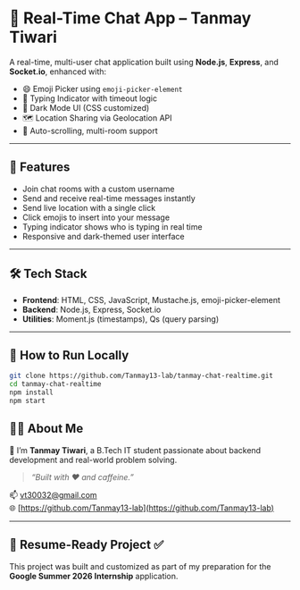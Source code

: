 # 💬 Real-Time Chat App – Tanmay Tiwari

A real-time, multi-user chat application built using **Node.js**, **Express**, and **Socket.io**, enhanced with:

- 😄 Emoji Picker using `emoji-picker-element`
- 👀 Typing Indicator with timeout logic
- 🌙 Dark Mode UI (CSS customized)
- 🗺️ Location Sharing via Geolocation API
- 🔄 Auto-scrolling, multi-room support

---

## 🚀 Features

- Join chat rooms with a custom username
- Send and receive real-time messages instantly
- Send live location with a single click
- Click emojis to insert into your message
- Typing indicator shows who is typing in real time
- Responsive and dark-themed user interface

---

## 🛠️ Tech Stack

- **Frontend**: HTML, CSS, JavaScript, Mustache.js, emoji-picker-element
- **Backend**: Node.js, Express, Socket.io
- **Utilities**: Moment.js (timestamps), Qs (query parsing)

---

## 🧪 How to Run Locally

```bash
git clone https://github.com/Tanmay13-lab/tanmay-chat-realtime.git
cd tanmay-chat-realtime
npm install
npm start
```

## 🧑‍💻 About Me

👋 I’m **Tanmay Tiwari**, a B.Tech IT student passionate about backend development and real-world problem solving.

> _“Built with ❤️ and caffeine.”_

📫 [vt30032@gmail.com](mailto:vt30032@gmail.com)  
🌐 [https://github.com/Tanmay13-lab](https://github.com/Tanmay13-lab)

---

## 📌 Resume-Ready Project ✅

This project was built and customized as part of my preparation for the **Google Summer 2026 Internship** application.

